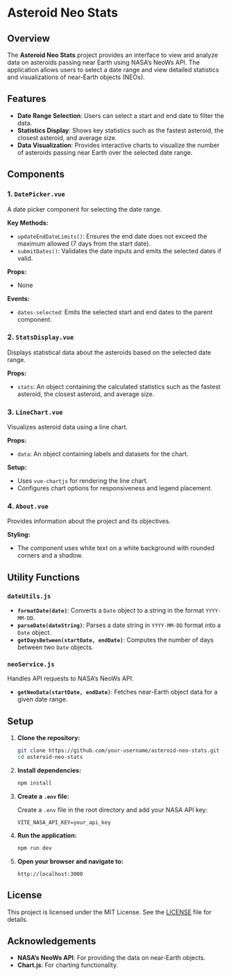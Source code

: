 # Asteroid Neo Stats

## Overview

The **Asteroid Neo Stats** project provides an interface to view and analyze data on asteroids passing near Earth using NASA’s NeoWs API. The application allows users to select a date range and view detailed statistics and visualizations of near-Earth objects (NEOs).

## Features

- **Date Range Selection**: Users can select a start and end date to filter the data.
- **Statistics Display**: Shows key statistics such as the fastest asteroid, the closest asteroid, and average size.
- **Data Visualization**: Provides interactive charts to visualize the number of asteroids passing near Earth over the selected date range.

## Components

### 1. `DatePicker.vue`

A date picker component for selecting the date range.

**Key Methods:**
- `updateEndDateLimits()`: Ensures the end date does not exceed the maximum allowed (7 days from the start date).
- `submitDates()`: Validates the date inputs and emits the selected dates if valid.

**Props:**
- None

**Events:**
- `dates-selected`: Emits the selected start and end dates to the parent component.

### 2. `StatsDisplay.vue`

Displays statistical data about the asteroids based on the selected date range.

**Props:**
- `stats`: An object containing the calculated statistics such as the fastest asteroid, the closest asteroid, and average size.

### 3. `LineChart.vue`

Visualizes asteroid data using a line chart.

**Props:**
- `data`: An object containing labels and datasets for the chart.

**Setup:**
- Uses `vue-chartjs` for rendering the line chart.
- Configures chart options for responsiveness and legend placement.

### 4. `About.vue`

Provides information about the project and its objectives.

**Styling:**
- The component uses white text on a white background with rounded corners and a shadow.

## Utility Functions

### `dateUtils.js`

- **`formatDate(date)`**: Converts a `Date` object to a string in the format `YYYY-MM-DD`.
- **`parseDate(dateString)`**: Parses a date string in `YYYY-MM-DD` format into a `Date` object.
- **`getDaysBetween(startDate, endDate)`**: Computes the number of days between two `Date` objects.

### `neoService.js`

Handles API requests to NASA’s NeoWs API.

- **`getNeoData(startDate, endDate)`**: Fetches near-Earth object data for a given date range.

## Setup

1. **Clone the repository:**

    ```bash
    git clone https://github.com/your-username/asteroid-neo-stats.git
    cd asteroid-neo-stats
    ```

2. **Install dependencies:**

    ```bash
    npm install
    ```

3. **Create a `.env` file:**

    Create a `.env` file in the root directory and add your NASA API key:

    ```
    VITE_NASA_API_KEY=your_api_key
    ```

4. **Run the application:**

    ```bash
    npm run dev
    ```

5. **Open your browser and navigate to:**

    ```
    http://localhost:3000
    ```

## License

This project is licensed under the MIT License. See the [LICENSE](LICENSE) file for details.

## Acknowledgements

- **NASA’s NeoWs API**: For providing the data on near-Earth objects.
- **Chart.js**: For charting functionality.
